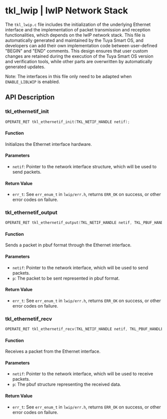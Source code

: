 # tkl_lwip | lwIP Network Stack

The `tkl_lwip.c` file includes the initialization of the underlying Ethernet interface and the implementation of packet transmission and reception functionalities, which depends on the lwIP network stack. This file is automatically generated and maintained by the Tuya Smart OS, and developers can add their own implementation code between user-defined "BEGIN" and "END" comments. This design ensures that user custom changes are retained during the execution of the Tuya Smart OS version and verification tools, while other parts are overwritten by automatically generated updates.

Note: The interfaces in this file only need to be adapted when `ENABLE_LIBLWIP` is enabled.

## API Description

### tkl_ethernetif_init

```c
OPERATE_RET tkl_ethernetif_init(TKL_NETIF_HANDLE netif);
```

#### Function

Initializes the Ethernet interface hardware.

#### Parameters

- `netif`: Pointer to the network interface structure, which will be used to send packets.

#### Return Value

- `err_t`: See `err_enum_t` in `lwip/err.h`, returns `ERR_OK` on success, or other error codes on failure.

### tkl_ethernetif_output

```c
OPERATE_RET tkl_ethernetif_output(TKL_NETIF_HANDLE netif, TKL_PBUF_HANDLE p);
```

#### Function

Sends a packet in pbuf format through the Ethernet interface.

#### Parameters

- `netif`: Pointer to the network interface, which will be used to send packets.
- `p`: The packet to be sent represented in pbuf format.

#### Return Value

- `err_t`: See `err_enum_t` in `lwip/err.h`, returns `ERR_OK` on success, or other error codes on failure.

### tkl_ethernetif_recv

```c
OPERATE_RET tkl_ethernetif_recv(TKL_NETIF_HANDLE netif, TKL_PBUF_HANDLE p);
```

#### Function

Receives a packet from the Ethernet interface.

#### Parameters

- `netif`: Pointer to the network interface, which will be used to receive packets.
- `p`: The pbuf structure representing the received data.

#### Return Value

- `err_t`: See `err_enum_t` in `lwip/err.h`, returns `ERR_OK` on success, or other error codes on failure.
